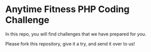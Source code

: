 # Anytime Fitness PHP Coding Challenge

In this repo, you will find challenges that we have prepared for you.

Please fork this repository, give it a try, and send it over to us!
